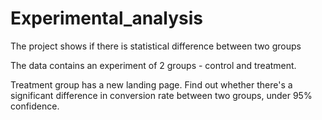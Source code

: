 # Experimental_analysis

The project shows if there is statistical difference between two groups


The data contains an experiment of 2 groups - control and treatment. 

Treatment group has a new landing page. Find out whether there's a significant difference in conversion rate between two groups, under 95% confidence.
